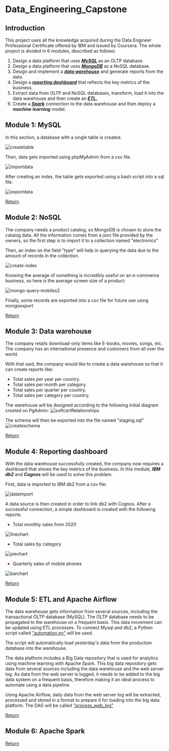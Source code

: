 # Data_Engineering_Capstone

## Introduction

This project uses all the knowledge acquired during the Data Engineer Professional Certificate offered by IBM and issued by Coursera. 
The whole project is divided in 6 modules, described as follows:


1. Design a data platform that uses ***[MySQL](#module-1-mysql)*** as an OLTP database. 
2. Design a data platform that uses ***[MongoDB](#module-2-nosql)*** as a NoSQL database.
3. Design and implement a ***[data warehouse](#module-3-data-warehouse)*** and generate reports from the data.
4. Design a ***[reporting dashboard](#module-4-reporting-dashboard)*** that reflects the key metrics of the business.
5. Extract data from OLTP and NoSQL databases, transform, load it into the data warehouse and then create an ***[ETL.](#module-5-etl-and-apache-airflow)***
6. Create a ***[Spark](#module-6-apache-spark)*** connection to the data warehouse and then deploy a ***machine learning*** model.


## Module 1: MySQL 

In this section, a database with a single table is created. 

![createtable](https://user-images.githubusercontent.com/103103116/202383844-f9e417dc-4d41-42ba-ab1e-7117bfad6032.PNG)

Then, data gets imported using phpMyAdmin from a csv file. 

![importdata](https://user-images.githubusercontent.com/103103116/202384311-416c1509-a6c2-44bb-a70e-5cf232dbf603.PNG)

After creating an index, the table gets exported using a bash script into a sql file.

![exportdata](https://user-images.githubusercontent.com/103103116/202384024-7e7718cc-8418-4775-963e-deb166dad902.PNG)


[Return](#introduction)

## Module 2: NoSQL
The company needs a product catalog, so MongoDB is chosen to store the catalog data. All the information comes from a json file provided by the owners, so the first step is to import it to a collection named "electronics"

Then, an index on the field "type" will help in querying the data due to the amount of records in the collection.

![create-index](https://user-images.githubusercontent.com/103103116/202837002-42380205-d967-42b5-a30f-0372e73521f8.PNG)

Knowing the average of something is incredibly useful on an e-commerce business, so here is the average screen size of a product:

![mongo-query-mobiles2](https://user-images.githubusercontent.com/103103116/202837068-a5508517-6792-457c-acf1-f278ed628737.PNG)

Finally, some records are exported into a csv file for future use using *mongoexport* 

[Return](#introduction)
## Module 3: Data warehouse
The company retails download-only items like E-books, movies, songs, etc. The company has an international presence and customers from all over the world.

With that said, the company would like to create a data warehouse so that it can create reports like:
- Total sales per year per country.
- Total sales per month per category.
- Total sales per quarter per country.
- Total sales per category per country.


The warehouse will be designed according to the following initial diagram created on PgAdmin:
![softcartRelationships](https://user-images.githubusercontent.com/103103116/202838268-60f71c93-e1ef-4608-9dfd-5df056c14bd4.PNG)

The schema will then be exported into the file named "staging.sql"
![createschema](https://user-images.githubusercontent.com/103103116/202838516-02af1b59-629a-45df-a3e6-92e457d9754c.PNG)

[Return](#introduction)
## Module 4: Reporting dashboard
With the data warehouse successfully created, the company now requires a dashboard that shows the key metrics of the business. In this module, ***IBM db2*** and ***Cognos*** will be used to solve this problem.

First, data is imported to IBM db2 from a csv file:


![dataimport](https://user-images.githubusercontent.com/103103116/202838772-866dbebf-3eb6-4539-a5ae-867e7d132d95.PNG)

A data source is then created in order to link db2 with Cognos. After a successful connection, a simple dashboard is created with the following reports:

- Total monthly sales from 2020


![linechart](https://user-images.githubusercontent.com/103103116/202838959-4e36cf1f-4a7d-4387-943a-6f3616024a0c.PNG)

- Total sales by category


![piechart](https://user-images.githubusercontent.com/103103116/202838983-ce2befa9-c53f-4111-b347-3f550f394887.PNG)

- Quarterly sales of mobile phones


![barchart](https://user-images.githubusercontent.com/103103116/202839037-7a25e585-35e8-4bb0-8e14-aac528d1f60d.PNG)

[Return](#introduction)
## Module 5: ETL and Apache Airflow
The data warehouse gets information from several sources, including the transactional OLTP database (MySQL). The OLTP database needs to be propagated to the warehouse on a frequent basis. This data movement can be updated using ETL processes. To connect Mysql and db2, a Python script called ["automation.py"](automation.py) will be used.


The script will automatically load yesterday's data from the production database into the warehouse.


The data platform includes a Big Data repository that is used for analytics using machine learning with Apache Spark. This big data repository gets data from several sources including the data warehouse and the web server log. As data from the web server is logged, it needs to be added to the big data system on a frequent basis, therefore making it an ideal process to automate using a data pipeline.


Using Apache Airflow, daily data from the web server log will be extracted, processed and stored in a format to prepare it for loading into the big data platform. The DAG will be called ["process_web_log"](process_web_log.py)


[Return](#introduction)
## Module 6: Apache Spark


[Return](#introduction)
